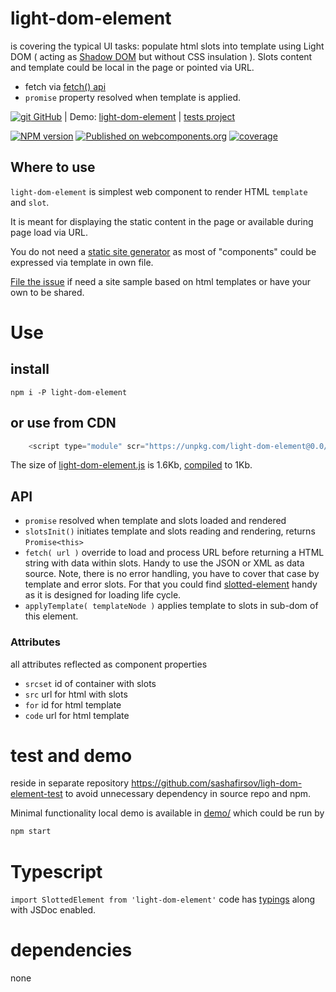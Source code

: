 # light-dom-element

is covering the typical UI tasks:
populate html slots into template using Light DOM ( acting as 
[Shadow DOM](https://developer.mozilla.org/en-US/docs/Web/Web_Components/Using_shadow_DOM) 
but without CSS insulation ).
Slots content and template could be local in the page or pointed via URL.

* fetch via [fetch() api](https://developer.mozilla.org/en-US/docs/Web/API/Fetch_API)
* `promise` property resolved when template is applied.

[![git](https://cdnjs.cloudflare.com/ajax/libs/octicons/8.5.0/svg/mark-github.svg) GitHub](https://github.com/sashafirsov/light-dom-element)
| Demo: [light-dom-element](https://unpkg.com/light-dom-element@0.0.3/demo/index.html)
| [tests project](https://github.com/sashafirsov/light-dom-element-test)

[![NPM version][npm-image]][npm-url]
[![Published on webcomponents.org](https://img.shields.io/badge/webcomponents.org-published-blue.svg)](https://www.webcomponents.org/element/light-dom-element)
[![coverage][coverage-image]][coverage-url]

## Where to use
`light-dom-element` is simplest web component to render HTML `template` and `slot`. 

It is meant for displaying the static content in the page or available during page load via URL. 

You do not need a [static site generator](https://www.cloudflare.com/learning/performance/static-site-generator/)
as most of "components" could be expressed via template in own file.

[File the issue](https://github.com/sashafirsov/light-dom-element/issues) 
if need a site sample based on html templates or have your own to be shared. 


# Use
## install
    npm i -P light-dom-element
## or use from CDN
```js
    <script type="module" scr="https://unpkg.com/light-dom-element@0.0/light-dom-element.js"></script>
```
The size of [light-dom-element.js](https://unpkg.com/light-dom-element@0.0/light-dom-element.js) 
is 1.6Kb, [compiled](https://unpkg.com/light-dom-element-test@0.0/dist/src/light-dom-element.js) to 1Kb. 
 

## API
* `promise` resolved when template and slots loaded and rendered
* `slotsInit()` initiates template and slots reading and rendering, returns `Promise<this>`
* `fetch( url )` override to load and process URL before returning a HTML string with data within slots.
Handy to use the JSON or XML as data source. Note, there is no error handling, you have to cover that case by template
and error slots. For that you could find [slotted-element](https://github.com/sashafirsov/slotted-element) handy as it 
is designed for loading life cycle.
* `applyTemplate( templateNode )` applies template to slots in sub-dom of this element. 

### Attributes
all attributes reflected as component properties
* `srcset` id of container with slots
* `src` url for html with slots
* `for` id for html template
* `code` url for html template


# test and demo
reside in separate repository https://github.com/sashafirsov/ligh-dom-element-test to avoid unnecessary dependency in 
source repo and npm. 

Minimal functionality local demo is available in [demo/](demo/index.html) which could be run by
```bash
npm start
```

# Typescript
`import SlottedElement from 'light-dom-element'` code has [typings](light-dom-element.d.ts) along with JSDoc enabled. 

# dependencies
none

[npm-image]:      https://img.shields.io/npm/v/light-dom-element.svg
[npm-url]:        https://npmjs.org/package/light-dom-element
[coverage-image]: https://unpkg.com/light-dom-element-test@0.0.3/coverage/coverage.svg
[coverage-url]:   https://unpkg.com/light-dom-element-test@0.0.3/coverage/lcov-report/index.html
